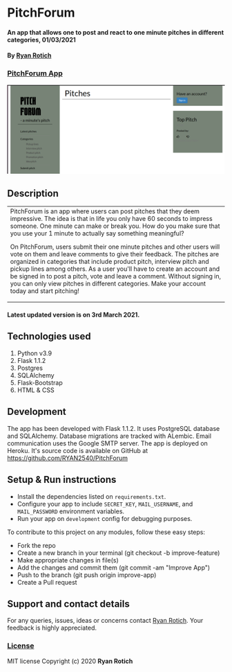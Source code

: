 # PitchForum
#### An app that allows one to post and react to one minute pitches in different categories, 01/03/2021
#### By [Ryan Rotich](https://github.com/RYAN2540)

### [PitchForum App](https://pitchforum.herokuapp.com/)

<img src="./app/static/images/pic2.png"
     alt="PitchForum home image"
     style="width=100%;" />

## Description

<table>
<tr>
<td>
PitchForum is an app where users can post pitches that they deem impressive. The idea is that in life you only have 60 seconds to impress someone. One minute can make or break you. How do you make sure that you use your 1 minute to actually say something meaningful?

On PitchForum, users submit their one minute pitches and other users will vote on them and leave comments to give their feedback. The pitches are organized in categories that include product pitch, interview pitch and pickup lines among others. As a user you'll have to create an account and be signed in to post a pitch, vote and leave a comment. Without signing in, you can only view pitches in different categories. Make your account today and start pitching!
</td>
</tr>
</table> 

#### Latest updated version is on 3rd March 2021.

## Technologies used

1. Python v3.9
2. Flask 1.1.2
3. Postgres
4. SQLAlchemy
5. Flask-Bootstrap
6. HTML & CSS

## Development

The app has been developed with Flask 1.1.2. It uses PostgreSQL database and SQLAlchemy. Database migrations are tracked with ALembic. Email communication uses the Google SMTP server. The app is deployed on Heroku. It's source code is available on GitHub at https://github.com/RYAN2540/PitchForum

## Setup & Run instructions
- Install the dependencies listed on `requirements.txt`.
- Configure your app to include `SECRET_KEY`, `MAIL_USERNAME`, and `MAIL_PASSWORD` environment variables.
- Run your app on `development` config for debugging purposes.

To contribute to this project on any modules, follow these easy steps:

- Fork the repo
- Create a new branch in your terminal (git checkout -b improve-feature)
- Make appropriate changes in file(s)
- Add the changes and commit them (git commit -am "Improve App")
- Push to the branch (git push origin improve-app)
- Create a Pull request

## Support and contact details
For any queries, issues, ideas or concerns contact [Ryan Rotich](austinbrian005@gmail.com). Your feedback is highly appreciated. 
### [License](LICENSE)
MIT license
Copyright (c) 2020 **Ryan Rotich**